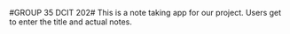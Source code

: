 #GROUP 35 DCIT 202#
This is a note taking app for our project.
Users get to enter the title and actual notes.
